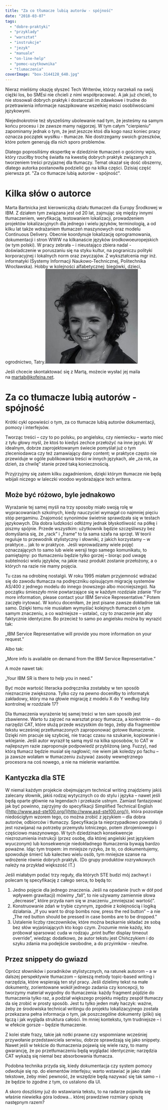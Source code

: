 ```yaml
---
title: "Za co tłumacze lubią autorów - spójność"
date: "2018-03-07"
tags:
  - "dobre-praktyki"
  - "przyklady"
  - "warsztat"
  - "instrukcje"
  - "jezyk"
  - "manuale"
  - "on-line-help"
  - "pomoc-uzytkownika"
  - "tlumaczenia"
coverImage: "box-3144128_640.jpg"
---
```


Nieraz mieliśmy okazję słyszeć Tech Writerów, którzy narzekali na swój ciężki
los, bo SMEsi nie chcieli z nimi współpracować. A jak już chcieli, to nie
stosowali dobrych praktyk i dostarczali im zdawkowe i trudne do przetrawienia
informacje naszpikowane wszelkiej maści osobliwościami językowymi.

Niejednokrotnie też słyszeliśmy ubolewanie nad tym, że jesteśmy na samym końcu
procesu i że zawsze mamy najgorzej. W tym całym "cierpieniu" zapominamy jednak o
tym, że jest jeszcze ktoś dla kogo nasz koniec pracy oznacza początek wysiłku -
tłumacze. Nie dostrzegamy swoich grzeszków, które potem generują dla nich sporo
problemów.

Dlatego poprosiliśmy ekspertkę w dziedzinie tłumaczeń o gościnny wpis, który
rzuciłby trochę światła na kwestię dobrych praktyk związanych z tworzeniem
treści przyjaznej dla tłumaczy. Temat okazał się dość obszerny, dlatego autorka
postanowiła podzielić go na kilka części. Dzisiaj część pierwsza pt. "Za co
tłumacze lubią autorów - spójność".

# Kilka słów o autorce

Marta Bartnicka jest kierowniczką działu tłumaczeń dla Europy Środkowej w IBM. Z
działem tym związana jest od 20 lat, zajmując się między innymi tłumaczeniem,
weryfikacją, testowaniem lokalizacji, prowadzeniem projektów lokalizacyjnych dla
jednego i wielu języków, terminologią, a od kilku lat także wdrażaniem tłumaczeń
maszynowych oraz modelu Continuous Delivery. Obecnie koordynuje lokalizację
oprogramowania, dokumentacji i stron WWW na kilkanaście języków
środkowoeuropejskich (w tym polski). W pracy zebrała – i nieustająco zbiera
nadal - doświadczenie w poruszaniu się na styku kultur, na pograniczu polityki
korporacyjnej i lokalnych norm oraz zwyczajów. Z wykształcenia mgr inż.
informatyki (Systemy Informacji Naukowo-Technicznej, Politechnika Wrocławska).
Hobby w kolejności alfabetycznej: biegówki, dzieci, ogrodnictwo,
Tatry.[![](images/marta_bartnicka-295x300.jpg)](http://techwriter.pl/wp-content/uploads/2018/03/marta_bartnicka.jpg)

Jeśli chcecie skontaktować się z Martą, możecie wysłać jej maila
na [martab@kofeina.net](mailto:martab@kofeina.net).

# Za co tłumacze lubią autorów - spójność

Krótki cykl opowieści o tym, za co tłumacze lubią autorów dokumentacji, pomocy i
interfejsów.

Tworząc treści – czy to po polsku, po angielsku, czy niemiecku – warto mieć z
tyłu głowy myśl, że ktoś to kiedyś zechce przełożyć na inne języki. W idealnym,
dobrze zaprojektowanym świecie pomyślał już o tym zleceniodawca czy też
zamawiający dany content; w praktyce często nie przewiduje w ogóle publikowania
treści w innych językach, ale „za rok, za dzień, za chwilę” stanie przed taką
koniecznością.

Przyjrzyjmy się zatem kilku zagadnieniom, dzięki którym tłumacze nie będą
wbijali niczego w laleczki voodoo wyobrażające tech writera.

## Może być różowo, byle jednakowo

Wyrażanie tej samej myśli na trzy sposoby miało swoją rolę w wypracowaniach
szkolnych, kiedy nauczyciel wymagał co najmniej pięciu stóp pergaminu. Znajomość
synonimów świetnie sprawdzała się w testach językowych. Dla dobra ludzkości
odłóżmy jednak błyskotliwość na półkę i piszmy spójnie. Przede wszystkim:
użytkownik będzie szczęśliwszy bez domyślania się, że „rack” i „frame” to ta
sama szafa na sprzęt. W teorii reguluje to przewodnik stylistyczny i słowniki, z
jakich korzystamy – w praktyce… jak to w praktyce.  Jeśli wprowadzamy wiele
pojęć oznaczających to samo lub wiele wersji tego samego komunikatu, to
pamiętajmy: po tłumaczeniu będzie tylko gorzej – biorąc pod uwagę subtelności
wielu języków, na jakie nasz produkt zostanie przełożony, a o których na razie
nie mamy pojęcia.

Tu czas na odrobinę nostalgii. W roku 1995 miałam przyjemność wdrażać się do
zawodu tłumacza na podręczniku opisującym migrację systemów AS/400 z jednego
modelu do innego (nowszego albo mocniejszego). Na początku śmieszyło mnie
powtarzające się w każdym rozdziale zdanie “For more information, please contact
your IBM Service Representative.” Potem zaczęło irytować. W końcu doceniłam, że
jest pisane zawsze dokładnie tak samo. Dzięki temu nie musiałam wymyślać
kolejnych tłumaczeń o tym samym znaczeniu, a co ważniejsze – ustalać, czy to
znaczenie jest aby faktycznie identyczne. Bo przecież to samo po angielsku można
by wyrazić tak:

„IBM Service Representative will provide you more information on your request.”

Albo tak:

„More info is available on demand from the IBM Service Representative.”

A może nawet tak:

„Your IBM SR is there to help you in need.”

Być może wartość literacka podręcznika zostałaby w ten sposób nieznacznie
zwiększona. Tylko czy na pewno doceniłby to informatyk zakładowy, który ma na
głowie migrację z modelu X do Y według listy kontrolnej w rozdziale 17?

Dla tłumaczenia wyrażenie tej samej treści w ten sam sposób jest zbawienne.
Warto tu zajrzeć na warsztat pracy tłumacza, a konkretnie – do narzędzi CAT,
które służą przede wszystkim do tego, żeby dla fragmentów tekstu wcześniej
przetłumaczonych zaproponować gotowe tłumaczenie. Dzięki nim pracuje się
szybciej, nie tracąc czasu na szukanie, kopiowanie i wklejanie. Jeśli autor
wyraził tę samą myśl na kilka sposobów, to CAT w najlepszym razie zaproponuje
podpowiedź przybliżoną (ang. Fuzzy), nad którą tłumacz będzie musiał się
nagłowić; nie wiem jak koledzy po fachu – ja zawsze wolałam w tłumaczeniu
zużywać zasoby wewnętrznego procesora na coś nowego, a nie na mielenie
wariantów.

## Kantyczka dla STE

W niemal każdym projekcie obejmującym technical writing znajdziemy jakiś
zalecany słownik, jakiś rodzaj wytycznych co do stylu i języka – nawet jeśli
będą oparte głównie na legendach i przekazie ustnym. Zamiast fantazjować jak być
powinno, zajrzyjmy do specyfikacji Simplified Technical English
([http://www.asd-ste100.org/](http://www.asd-ste100.org/)), która pozostaje
niedościgłym wzorem tego, co można zrobić z językiem – dla dobra autorów,
odbiorców i tłumaczy. Specyfikacja ta nieprzypadkowo powstała (i jest rozwijana)
na potrzeby przemysłu lotniczego, potem zbrojeniowego i częściowo maszynowego. W
tych dziedzinach konsekwencje niezrozumienia instrukcji (przez osobę, dla której
angielski jest językiem wyuczonym) lub konsekwencje niedokładnego tłumaczenia
bywają bardzo poważne. Idąc tym tropem: im mniejsze ryzyko, że to, co
dokumentujemy, spowoduje śmierć lub kalectwo wielu osób, tym mniejsze szanse na
wdrożenie równie dobrych praktyk. (Do grupy produktów rozrywkowych należy na
przykład większość IT.)

Jeśli miałabym podać trzy reguły, dla których STE budzi mój zachwyt i polecam tę
specyfikację z całego serca, to będą to:

1. Jedno pojęcie dla jednego znaczenia. Jeśli na opadanie (ruch w dół pod
   wpływem grawitacji) mówimy „fall”, to nie używamy zamiennie słowa „decrease”,
   które przyda nam się w znaczeniu „zmniejszać wartość”.
2. Konstruowanie zdań w trybie czynnym, zgodnie z kolejnością i logiką
   działania. „If you want to drop bombs now, press the red button” – a nie „The
   red button should be pressed in case bombs are to be dropped.”
3. Ustalenie liczby rzeczowników, które można bezkarnie składać ze sobą bez słów
   wyjaśniających kto kogo czym. Zrozumie mnie każdy, kto próbował sparsować
   cuda w rodzaju „print buffer display timeout override”, wiedząc dodatkowo, że
   autor tekstu jest Chińczykiem i do szyku zdania ma podejście swobodne, a do
   przyimków - nieufne.

## Przez snippety do gwiazd

Oprócz słowników i poradników stylistycznych, na ratunek autorom – a w dalszej
perspektywie tłumaczom – śpieszą metody topic-based writing i narzędzia, które
wspierają ten styl pracy. Jeśli dzielimy tekst na małe dokumenty, zorientowane
wokół jednego zadania czy koncepcji, to tworzymy materiał wygodny do
tłumaczenia: każdy fragment pójdzie do tłumaczenia tylko raz, a podział
większego projektu między zespół tłumaczy da się zrobić w prosty sposób. Jest tu
tylko jeden mały haczyk: ważne, żeby ze środowiska technical writingu do
projektu lokalizacyjnego została przekazana pełna informacja o tym, jak
poszczególne dokumenty (pliki) się łączą i jak wygląda struktura całości. Im
mniej kontekstu, tym trudniejsze – i w efekcie gorsze – będzie tłumaczenie.

Z kolei stałe frazy, takie jak notki prawne czy wspomniane wcześniej przywołanie
przedstawiciela serwisu, dobrze sprawdzają się jako snippety. Nawet jeśli w
tekście do tłumaczenia pojawią się wiele razy, to mamy gwarancję, że po
przetłumaczeniu będą wyglądać identycznie; narzędzia CAT wykażą się niemal bez
absorbowania tłumacza.

Podobna technika przyda się, kiedy dokumentacja czy system pomocy odwołuje się
np. do elementów interfejsu; warto wstawiać je jako stałe tekstowe, żeby mieć
pewność, że wszędzie będą nazywać się tak samo – i że będzie to zgodne z tym, co
ustalono dla UI.

A skoro doszliśmy już do wstawiania tekstu, to na radarze pojawiła się właśnie
niewielka góra lodowa… której prawdziwe rozmiary opiszę następnym razem?
